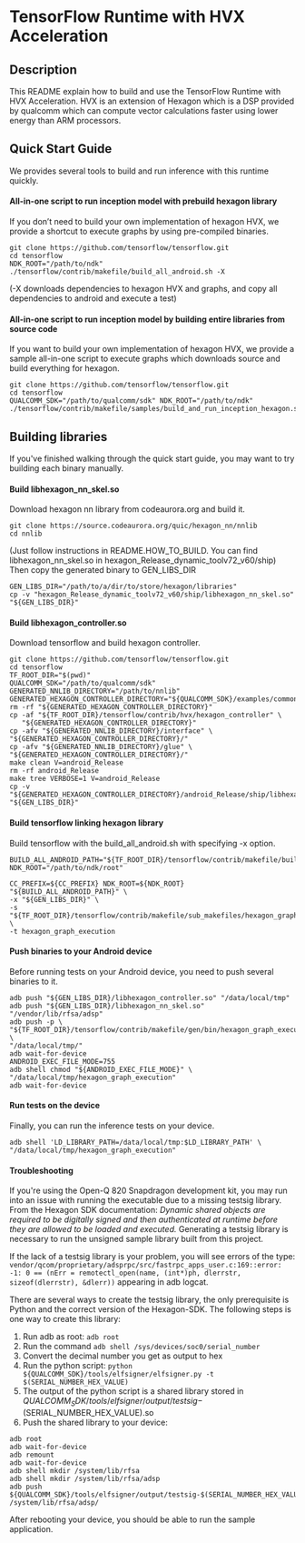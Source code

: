 # TensorFlow Runtime with HVX Acceleration

## Description

This README explain how to build and use the TensorFlow Runtime with HVX Acceleration. HVX is an extension of Hexagon which is a DSP provided by qualcomm which can compute vector calculations faster using lower energy than ARM processors.

## Quick Start Guide

We provides several tools to build and run inference with this runtime quickly.

#### All-in-one script to run inception model with prebuild hexagon library
If you don’t need to build your own implementation of hexagon HVX, we provide a shortcut to execute graphs by using pre-compiled binaries.

```
git clone https://github.com/tensorflow/tensorflow.git
cd tensorflow
NDK_ROOT="/path/to/ndk" ./tensorflow/contrib/makefile/build_all_android.sh -X
```
(-X downloads dependencies to hexagon HVX and graphs, and copy all dependencies to android and execute a test)

#### All-in-one script to run inception model by building entire libraries from source code
 If you want to build your own implementation of hexagon HVX, we provide a sample all-in-one script to execute graphs which downloads source and build everything for hexagon.

```
git clone https://github.com/tensorflow/tensorflow.git
cd tensorflow
QUALCOMM_SDK="/path/to/qualcomm/sdk" NDK_ROOT="/path/to/ndk" ./tensorflow/contrib/makefile/samples/build_and_run_inception_hexagon.sh
```

## Building libraries

If you've finished walking through the quick start guide, you may want to try building each binary manually.

#### Build libhexagon_nn_skel.so
Download hexagon nn library from codeaurora.org and build it.

```
git clone https://source.codeaurora.org/quic/hexagon_nn/nnlib
cd nnlib
```

(Just follow instructions in README.HOW_TO_BUILD. You can find libhexagon_nn_skel.so in hexagon_Release_dynamic_toolv72_v60/ship)
Then copy the generated binary to GEN_LIBS_DIR

```
GEN_LIBS_DIR="/path/to/a/dir/to/store/hexagon/libraries"
cp -v "hexagon_Release_dynamic_toolv72_v60/ship/libhexagon_nn_skel.so" "${GEN_LIBS_DIR}"
```

#### Build libhexagon_controller.so
Download tensorflow and build hexagon controller.

```
git clone https://github.com/tensorflow/tensorflow.git
cd tensorflow
TF_ROOT_DIR="$(pwd)"
QUALCOMM_SDK="/path/to/qualcomm/sdk"
GENERATED_NNLIB_DIRECTORY="/path/to/nnlib"
GENERATED_HEXAGON_CONTROLLER_DIRECTORY="${QUALCOMM_SDK}/examples/common/generated_hexagon_controller"
rm -rf "${GENERATED_HEXAGON_CONTROLLER_DIRECTORY}"
cp -af "${TF_ROOT_DIR}/tensorflow/contrib/hvx/hexagon_controller" \
   "${GENERATED_HEXAGON_CONTROLLER_DIRECTORY}"
cp -afv "${GENERATED_NNLIB_DIRECTORY}/interface" \
"${GENERATED_HEXAGON_CONTROLLER_DIRECTORY}/"
cp -afv "${GENERATED_NNLIB_DIRECTORY}/glue" \
"${GENERATED_HEXAGON_CONTROLLER_DIRECTORY}/"
make clean V=android_Release
rm -rf android_Release
make tree VERBOSE=1 V=android_Release
cp -v "${GENERATED_HEXAGON_CONTROLLER_DIRECTORY}/android_Release/ship/libhexagon_controller.so" "${GEN_LIBS_DIR}"
```

#### Build tensorflow linking hexagon library
Build tensorflow with the build_all_android.sh with specifying -x option.

```
BUILD_ALL_ANDROID_PATH="${TF_ROOT_DIR}/tensorflow/contrib/makefile/build_all_android.sh"
NDK_ROOT="/path/to/ndk/root"

CC_PREFIX=${CC_PREFIX} NDK_ROOT=${NDK_ROOT} "${BUILD_ALL_ANDROID_PATH}" \
-x "${GEN_LIBS_DIR}" \
-s "${TF_ROOT_DIR}/tensorflow/contrib/makefile/sub_makefiles/hexagon_graph_execution/Makefile.in" \
-t hexagon_graph_execution
```

#### Push binaries to your Android device

Before running tests on your Android device, you need to push several binaries to it.

```
adb push "${GEN_LIBS_DIR}/libhexagon_controller.so" "/data/local/tmp"
adb push "${GEN_LIBS_DIR}/libhexagon_nn_skel.so" "/vendor/lib/rfsa/adsp"
adb push -p \
"${TF_ROOT_DIR}/tensorflow/contrib/makefile/gen/bin/hexagon_graph_execution" \
"/data/local/tmp/"
adb wait-for-device
ANDROID_EXEC_FILE_MODE=755
adb shell chmod "${ANDROID_EXEC_FILE_MODE}" \
"/data/local/tmp/hexagon_graph_execution"
adb wait-for-device
```

#### Run tests on the device

Finally, you can run the inference tests on your device.

```
adb shell 'LD_LIBRARY_PATH=/data/local/tmp:$LD_LIBRARY_PATH' \
"/data/local/tmp/hexagon_graph_execution"
```

#### Troubleshooting
If you're using the Open-Q 820 Snapdragon development kit, you may run into an issue with running the executable due to a missing testsig library. From the Hexagon SDK documentation: *Dynamic shared objects are required to be digitally signed and then authenticated at runtime before they are allowed to be loaded and executed.* Generating a testsig library is necessary to run the unsigned sample library built from this project.

If the lack of a testsig library is your problem, you will see errors of the type:
`vendor/qcom/proprietary/adsprpc/src/fastrpc_apps_user.c:169::error: -1: 0 == (nErr = remotectl_open(name, (int*)ph, dlerrstr, sizeof(dlerrstr), &dlerr))`
appearing in adb logcat.

There are several ways to create the testsig library, the only prerequisite is Python and the correct version of the Hexagon-SDK. The following steps is one way to create this library:
1. Run adb as root: `adb root`
2. Run the command `adb shell /sys/devices/soc0/serial_number`
3. Convert the decimal number you get as output to hex
4. Run the python script: `python ${QUALCOMM_SDK}/tools/elfsigner/elfsigner.py -t $(SERIAL_NUMBER_HEX_VALUE)`
5. The output of the python script is a shared library stored in ${QUALCOMM_SDK}/tools/elfsigner/output/testsig-$(SERIAL_NUMBER_HEX_VALUE).so
6. Push the shared library to your device:
```
adb root
adb wait-for-device
adb remount
adb wait-for-device
adb shell mkdir /system/lib/rfsa
adb shell mkdir /system/lib/rfsa/adsp
adb push ${QUALCOMM_SDK}/tools/elfsigner/output/testsig-$(SERIAL_NUMBER_HEX_VALUE).so /system/lib/rfsa/adsp/
```

After rebooting your device, you should be able to run the sample application.

